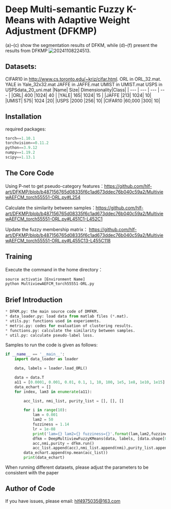 # Deep Multi-semantic Fuzzy K-Means with Adaptive Weight Adjustment (DFKMP)

(a)–(c) show the segmentation results of DFKM, while (d)–(f) present the results from DFKMP
![20241108224513](https://github.com/user-attachments/assets/a75c3831-b940-4706-8b93-d78f87fb575b).


## Datasets:
CIFAR10 in http://www.cs.toronto.edu/~kriz/cifar.html.
ORL in ORL_32.mat.  
YALE in Yale_32x32.mat
JAFFE in JAFFE.mat
UMIST in UMIST.mat
USPS in USPSdata_20_uni.mat
|Name| Size| Dimensionality|Class|
| --- | --- | --- | --- | 
|ORL| 400 |1024| 40 |
|YALE| 165| 1024| 15 |
|JAFFE |213| 1024| 10|
|UMIST| 575| 1024 |20|
|USPS |2000 |256| 10|
|CIFAR10 |60,000 |300| 10|
## Installation
required packages:
```python  
torch==1.10.1
torchvision==0.11.2
python==3.9.12
numpy==1.19.2
scipy==1.13.1 
```
## The Core Code
Using P-net to get pseudo-category features：[https://github.com/hlf-art/DFKMP/blob/b487156765d08335f6c1ad673ddec76b040c59a2/MultiviewAEFCM_torch55551-ORL.py#L254 ](https://github.com/hlf-art/DFKMP/blob/b487156765d08335f6c1ad673ddec76b040c59a2/MultiviewAEFCM_torch55551-ORL.py#L254  "[title](https://github.com/hlf-art/DFKMP/blob/b487156765d08335f6c1ad673ddec76b040c59a2/MultiviewAEFCM_torch55551-ORL.py#L254 )")

Calculate the similarity between samples：https://github.com/hlf-art/DFKMP/blob/b487156765d08335f6c1ad673ddec76b040c59a2/MultiviewAEFCM_torch55551-ORL.py#L451C1-L452C1 

Update the fuzzy membership matrix： https://github.com/hlf-art/DFKMP/blob/b487156765d08335f6c1ad673ddec76b040c59a2/MultiviewAEFCM_torch55551-ORL.py#L455C13-L455C118 


## Training
Execute the command in the home directory：
```python
source activatie [Environment Name]
python MultiviewAEFCM_torch55551-ORL.py
```

## Brief Introduction
```python  
* DFKM.py: the main source code of DMFKM.
* data_loader.py: load data from matlab files (*.mat).
* utils.py: functions used in experiemnts.
* metric.py: codes for evaluation of clustering results.
* functions.py: calculate the similarity between samples.
* util.py: calculate pseudo-label loss.
```
Samples to run the code is given as follows:
```python
if __name__ == '__main__':
    import data_loader as loader

    data, labels = loader.load_ORL()

    data = data.T
    a11 = [0.0001, 0.001, 0.01, 0.1, 1, 10, 100, 1e5, 1e8, 1e10, 1e15]
    data_echart = []
    for index, lam3 in enumerate(a11):

        acc_list, nmi_list, purity_list = [], [], []

        for i in range(10):
            lam = 0.001
            lam2 = 50
            fuzziness = 1.14
            lr = 1e-08
            print('lam={} lam2={} fuzziness={}'.format(lam,lam2,fuzziness))
            dfkm = DeepMultiviewFuzzyKMeans(data, labels, [data.shape[0], 256, 128], lam=lam, lam2=lam2,lam3=lam3, fuzziness = fuzziness, batch_size=128, lr=lr,num_views=3)
            acc,nmi,purity = dfkm.run()
            acc_list.append(acc),nmi_list.append(nmi),purity_list.append(purity)
        data_echart.append(np.mean(acc_list))
        print(data_echart)
```
When running different datasets, please adjust the parameters to be consistent with the paper
## Author of Code
If you have issues, please email: hlf4975035@163.com
